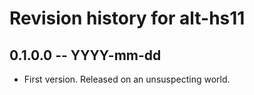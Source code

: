 # Revision history for alt-hs11

## 0.1.0.0 -- YYYY-mm-dd

* First version. Released on an unsuspecting world.
